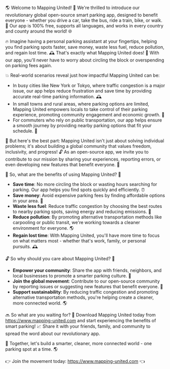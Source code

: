 🌎 Welcome to Mapping United! 🌈 We're thrilled to introduce our revolutionary global open-source smart parking app, designed to benefit everyone - whether you drive a car, take the bus, ride a train, bike, or walk. 💪 Our app is 100% free, supports all languages, and works in every country and county around the world! 🌐

🔥 Imagine having a personal parking assistant at your fingertips, helping you find parking spots faster, save money, waste less fuel, reduce pollution, and regain lost time. 🕰️ That's exactly what Mapping United does! 💯 With our app, you'll never have to worry about circling the block or overspending on parking fees again.

💥 Real-world scenarios reveal just how impactful Mapping United can be:

* In busy cities like New York or Tokyo, where traffic congestion is a major issue, our app helps reduce frustration and save time by providing accurate real-time parking information. 🕰️
* In small towns and rural areas, where parking options are limited, Mapping United empowers locals to take control of their parking experience, promoting community engagement and economic growth. 🌈
* For commuters who rely on public transportation, our app helps ensure a smooth journey by providing nearby parking options that fit your schedule. 🚌

🤝 But here's the best part: Mapping United isn't just about solving individual problems; it's about building a global community that values freedom, inclusivity, and progress! 🔓 As an open-source app, we invite you to contribute to our mission by sharing your experiences, reporting errors, or even developing new features that benefit everyone. 🤝

💸 So, what are the benefits of using Mapping United? 🤔

* **Save time**: No more circling the block or wasting hours searching for parking. Our app helps you find spots quickly and efficiently. ⏰
* **Save money**: Avoid expensive parking fees by finding affordable options in your area. 💸
* **Waste less fuel**: Reduce traffic congestion by choosing the best routes to nearby parking spots, saving energy and reducing emissions. 🚗
* **Reduce pollution**: By promoting alternative transportation methods like carpooling or public transit, we're working towards a cleaner environment for everyone. 🌎
* **Regain lost time**: With Mapping United, you'll have more time to focus on what matters most - whether that's work, family, or personal pursuits. 🕰️

🔓 So why should you care about Mapping United? 🤔

* **Empower your community**: Share the app with friends, neighbors, and local businesses to promote a smarter parking culture. 🌟
* **Join the global movement**: Contribute to our open-source community by reporting issues or suggesting new features that benefit everyone. 💪
* **Support sustainability**: By reducing traffic congestion and promoting alternative transportation methods, you're helping create a cleaner, more connected world. 🌎

🔜 So what are you waiting for? 🤔 Download Mapping United today from https://www.mapping-united.com and start experiencing the benefits of smart parking! 📈 Share it with your friends, family, and community to spread the word about our revolutionary app.

💪 Together, let's build a smarter, cleaner, more connected world - one parking spot at a time. 🌎

👉 Join the movement today: https://www.mapping-united.com 👈